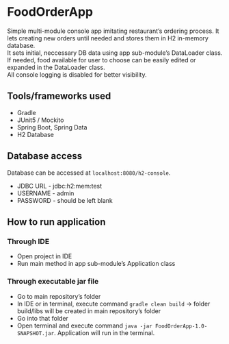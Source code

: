 <h1 class="code-line" data-line-start=0 data-line-end=1 ><a id="FoodOrderApp_0"></a>FoodOrderApp</h1> <p class="has-line-data" data-line-start="1" data-line-end="4">Simple multi-module console app imitating restaurant’s ordering process. It lets creating new orders until needed and stores them in H2 in-memory database.<br> It sets initial, neccessary DB data using app sub-module’s DataLoader class. If needed, food available for user to choose can be easily edited or expanded in the DataLoader class.<br> All console logging is disabled for better visibility.</p> <h2 class="code-line" data-line-start=5 data-line-end=6 ><a id="Toolsframeworks_used_5"></a>Tools/frameworks used</h2> <ul> <li class="has-line-data" data-line-start="6" data-line-end="7">Gradle</li> <li class="has-line-data" data-line-start="7" data-line-end="8">JUnit5 / Mockito</li> <li class="has-line-data" data-line-start="8" data-line-end="9">Spring Boot, Spring Data</li> <li class="has-line-data" data-line-start="9" data-line-end="11">H2 Database</li> </ul> <h2 class="code-line" data-line-start=11 data-line-end=12 ><a id="Database_access_11"></a>Database access</h2> <p class="has-line-data" data-line-start="12" data-line-end="13">Database can be accessed at <code>localhost:8080/h2-console</code>.</p> <ul> <li class="has-line-data" data-line-start="13" data-line-end="14">JDBC URL - jdbc:h2:mem:test</li> <li class="has-line-data" data-line-start="14" data-line-end="15">USERNAME - admin</li> <li class="has-line-data" data-line-start="15" data-line-end="17">PASSWORD - should be left blank</li> </ul> <h2 class="code-line" data-line-start=17 data-line-end=18 ><a id="How_to_run_application_17"></a>How to run application</h2> <h3 class="code-line" data-line-start=18 data-line-end=19 ><a id="Through_IDE_18"></a>Through IDE</h3> <ul> <li class="has-line-data" data-line-start="19" data-line-end="20">Open project in IDE</li> <li class="has-line-data" data-line-start="20" data-line-end="21">Run main method in app sub-module’s Application class</li> </ul> <h3 class="code-line" data-line-start=21 data-line-end=22 ><a id="Through_executable_jar_file_21"></a>Through executable jar file</h3> <ul> <li class="has-line-data" data-line-start="22" data-line-end="23">Go to main repository’s folder</li> <li class="has-line-data" data-line-start="23" data-line-end="24">In IDE or in terminal, execute command <code>gradle clean build</code> -&gt; folder build/libs will be created in main repository’s folder</li> <li class="has-line-data" data-line-start="24" data-line-end="25">Go into that folder</li> <li class="has-line-data" data-line-start="25" data-line-end="26">Open terminal and execute command <code>java -jar FoodOrderApp-1.0-SNAPSHOT.jar</code>. Application will run in the terminal.</li> </ul>
